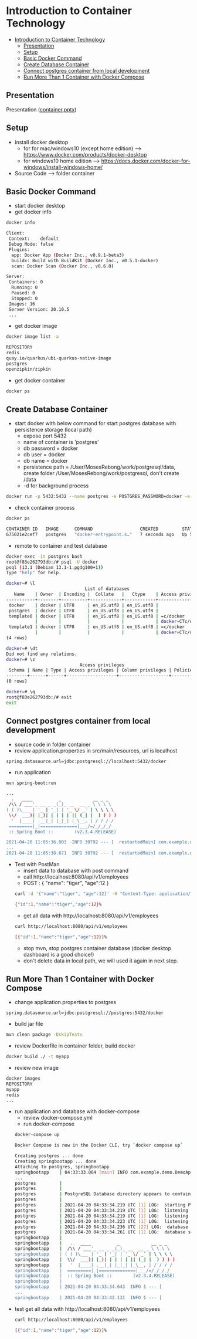 # Introduction to Container Technology
<!-- TOC -->

- [Introduction to Container Technology](#introduction-to-container-technology)
  - [Presentation](#presentation)
  - [Setup](#setup)
  - [Basic Docker Command](#basic-docker-command)
  - [Create Database Container](#create-database-container)
  - [Connect postgres container from local development](#connect-postgres-container-from-local-development)
  - [Run More Than 1 Container with Docker Compose](#run-more-than-1-container-with-docker-compose)

<!-- /TOC -->

## Presentation

Presentation ([container.pptx](presentation/container.pptx))

## Setup

- install docker desktop
  - for for mac/windows10 (except home edition) --> https://www.docker.com/products/docker-desktop
  - for windows10 home edition --> https://docs.docker.com/docker-for-windows/install-windows-home/
- Source Code --> folder container

## Basic Docker Command

- start docker desktop
- get docker info
```bash
docker info
```
```bash
Client:
 Context:    default
 Debug Mode: false
 Plugins:
  app: Docker App (Docker Inc., v0.9.1-beta3)
  buildx: Build with BuildKit (Docker Inc., v0.5.1-docker)
  scan: Docker Scan (Docker Inc., v0.6.0)

Server:
 Containers: 0
  Running: 0
  Paused: 0
  Stopped: 0
 Images: 16
 Server Version: 20.10.5
 ...
```
- get docker image
```bash
docker image list -a
```
```bash
REPOSITORY                                                                          TAG                  IMAGE ID       CREATED         SIZE
redis                                                                               latest               a617c1c92774   5 weeks ago     105MB
quay.io/quarkus/ubi-quarkus-native-image                                            21.0.0-java11        31ccea2b17ae   2 months ago    1.39GB
postgres                                                                            latest               4ea2949e4cb8   2 months ago    314MB
openzipkin/zipkin                                                                   latest               9b4acc3eb019   3 months ago    150MB
```
- get docker container
```bash
docker ps
```

## Create Database Container
- start docker with below command for start postgres database with persistence storage (local path)
  - expose port 5432
  - name of container is 'postgres'
  - db password = docker
  - db user = docker
  - db name = docker
  - persistence path = /User/MosesRebong/work/postgresql/data, create folder /User/MosesRebong/work/postgresql, don't create /data
  - -d for background process
```bash
docker run -p 5432:5432 --name postgres -e POSTGRES_PASSWORD=docker -e POSTGRES_USER=docker -e POSTGRES_DB=docker -d -v /Users/MosesRebong/work/postgresql/data:/var/lib/postgresql/data postgres
```

- check container process
```bash
docker ps
```
```bash
CONTAINER ID   IMAGE      COMMAND                  CREATED         STATUS         PORTS                    NAMES
675021e2cef7   postgres   "docker-entrypoint.s…"   7 seconds ago   Up 5 seconds   0.0.0.0:5432->5432/tcp   postgres
```
- remote to container and test database
```bash
docker exec -it postgres bash
root@f83e262793db:/# psql -U docker
psql (13.1 (Debian 13.1-1.pgdg100+1))
Type "help" for help.

docker=# \l
                              List of databases
   Name    | Owner  | Encoding |  Collate   |   Ctype    | Access privileges
-----------+--------+----------+------------+------------+-------------------
 docker    | docker | UTF8     | en_US.utf8 | en_US.utf8 |
 postgres  | docker | UTF8     | en_US.utf8 | en_US.utf8 |
 template0 | docker | UTF8     | en_US.utf8 | en_US.utf8 | =c/docker        +
           |        |          |            |            | docker=CTc/docker
 template1 | docker | UTF8     | en_US.utf8 | en_US.utf8 | =c/docker        +
           |        |          |            |            | docker=CTc/docker
(4 rows)

docker=# \dt
Did not find any relations.
docker=# \z
                            Access privileges
 Schema | Name | Type | Access privileges | Column privileges | Policies
--------+------+------+-------------------+-------------------+----------
(0 rows)

docker=# \q
root@f83e262793db:/# exit
exit
```

## Connect postgres container from local development

- source code in folder container
- review application.properties in src/main/resources, url is localhost
```properties
spring.datasource.url=jdbc:postgresql://localhost:5432/docker
```
- run application
```bash
mvn spring-boot:run
```
```bash
...
  .   ____          _            __ _ _
 /\\ / ___'_ __ _ _(_)_ __  __ _ \ \ \ \
( ( )\___ | '_ | '_| | '_ \/ _` | \ \ \ \
 \\/  ___)| |_)| | | | | || (_| |  ) ) ) )
  '  |____| .__|_| |_|_| |_\__, | / / / /
 =========|_|==============|___/=/_/_/_/
 :: Spring Boot ::        (v2.3.4.RELEASE)

2021-04-20 11:05:36.003  INFO 30792 --- [  restartedMain] com.example.demo.DemoApplication         : Starting DemoApplication on ckongman-mac with PID 30792 (/Users/MosesRebong/work/workspace/app-modern/container/target/classes started by ckongman in /Users/MosesRebong/work/workspace/app-modern/container)
...
2021-04-20 11:05:38.671  INFO 30792 --- [  restartedMain] com.example.demo.DemoApplication         : Started DemoApplication in 7.995 seconds (JVM running for 8.448)
```
- Test with PostMan
  - insert data to database with post command
  - call http://localhost:8080/api/v1/employees
  - POST : { "name": "tiger", "age":12 }
  ```bash
  curl -d '{"name":"tiger", "age":12}' -H "Content-Type: application/json" -X POST http://localhost:8080/api/v1/employees
  ```
  ```bash
  {"id":1,"name":"tiger","age":12}%
  ```
  - get all data with http://localhost:8080/api/v1/employees
  ```bash
  curl http://localhost:8080/api/v1/employees
  ```
  ```bash
  [{"id":1,"name":"tiger","age":12}]%
  ```
  - stop mvn, stop postgres container database (docker desktop dashboard is a good choice!)
  - don't delete data in local path, we will used it again in next step.

## Run More Than 1 Container with Docker Compose
- change application.properties to postgres
```properties
spring.datasource.url=jdbc:postgresql://postgres:5432/docker
```
- build jar file
```bash
mvn clean package -DskipTests
```
- review Dockerfile in container folder, build docker 
```bash
docker build ./ -t myapp
```
- review new image
```bash
docker images
REPOSITORY                                                                          TAG                  IMAGE ID       CREATED         SIZE
myapp                                                                               latest               b16111d01abc   5 minutes ago   142MB
redis                                                                               latest               a617c1c92774   5 weeks ago     105MB
...
```
- run application and database with docker-compose
  - review docker-compose.yml
  - run docker-compose
  ```bash
  docker-compose up
  ```
  ```bash
  Docker Compose is now in the Docker CLI, try `docker compose up`

  Creating postgres ... done
  Creating springbootapp ... done
  Attaching to postgres, springbootapp
  springbootapp    | 04:33:33.064 [main] INFO com.example.demo.DemoApplication - Init the application...
  ...
  postgres         |
  postgres         |
  postgres         | PostgreSQL Database directory appears to contain a database; Skipping initialization
  postgres         |
  postgres         | 2021-04-20 04:33:34.219 UTC [1] LOG:  starting PostgreSQL 13.1 (Debian 13.1-1.pgdg100+1) on x86_64-pc-linux-gnu, compiled by gcc (Debian 8.3.0-6) 8.3.0, 64-bit
  postgres         | 2021-04-20 04:33:34.219 UTC [1] LOG:  listening on IPv4 address "0.0.0.0", port 5432
  postgres         | 2021-04-20 04:33:34.219 UTC [1] LOG:  listening on IPv6 address "::", port 5432
  postgres         | 2021-04-20 04:33:34.223 UTC [1] LOG:  listening on Unix socket "/var/run/postgresql/.s.PGSQL.5432"
  postgres         | 2021-04-20 04:33:34.236 UTC [27] LOG:  database system was shut down at 2021-04-20 04:21:44 UTC
  postgres         | 2021-04-20 04:33:34.261 UTC [1] LOG:  database system is ready to accept connections
  springbootapp    |
  springbootapp    |   .   ____          _            __ _ _
  springbootapp    |  /\\ / ___'_ __ _ _(_)_ __  __ _ \ \ \ \
  springbootapp    | ( ( )\___ | '_ | '_| | '_ \/ _` | \ \ \ \
  springbootapp    |  \\/  ___)| |_)| | | | | || (_| |  ) ) ) )
  springbootapp    |   '  |____| .__|_| |_|_| |_\__, | / / / /
  springbootapp    |  =========|_|==============|___/=/_/_/_/
  springbootapp    |  :: Spring Boot ::        (v2.3.4.RELEASE)
  springbootapp    |
  springbootapp    | 2021-04-20 04:33:34.643  INFO 1 --- [           main] com.example.demo.DemoApplication
  ...
  springbootapp    | 2021-04-20 04:33:42.131  INFO 1 --- [           main] com.example.demo.DemoApplication         : Started DemoApplication in 8.586 seconds (JVM running for 9.913)
  ```
- test get all data with http://localhost:8080/api/v1/employees
  ```bash
  curl http://localhost:8080/api/v1/employees
  ```
  ```bash
  [{"id":1,"name":"tiger","age":12}]%
  ```




